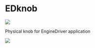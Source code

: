 # EDknob

![](https://github.com/lucadentella/EDknob/raw/main/images/cover.jpg)

Physical knob for EngineDriver application

![](https://img.shields.io/badge/license-CC--BY--NC--SA-green)